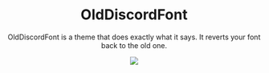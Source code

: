 <div align=center><h1>OldDiscordFont</h1>
<p>
OldDiscordFont is a theme that does exactly what it says. It reverts your font back to the old one</a>.</p>
<a href=https://github.com/snappycreeper/OldDiscordFont/releases/latest><img src="https://img.shields.io/github/v/release/snappycreeper/OldDiscordFont"></img></a>
